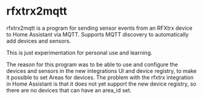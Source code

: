# rfxtrx2mqtt

rfxtrx2mqtt is a program for sending sensor events from an RFXtrx
device to Home Assistant via MQTT. Supports MQTT discovery to
automatically add devices and sensors.

This is just experimentation for personal use and learning.

The reason for this program was to be able to use and configure the
devices and sensors in the new integrations UI and device registry, to
make it possible to set Areas for devices. The problem with the rfxtrx
integration in Home Assistant is that it does not yet support the new
device registry, so there are no devices that can have an area_id
set.
